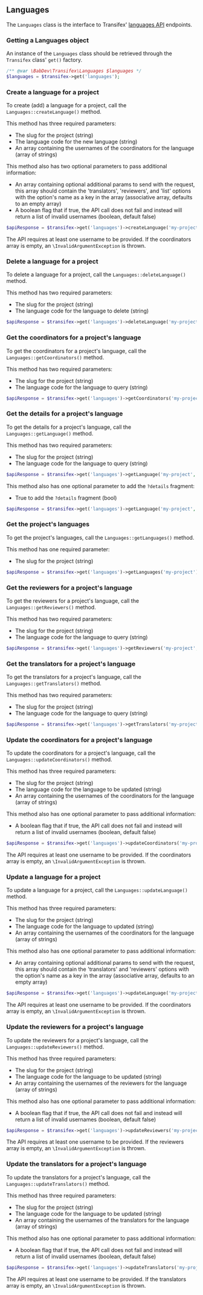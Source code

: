 ## Languages

The `Languages` class is the interface to Transifex' [languages API](http://docs.transifex.com/api/languages/) endpoints.

### Getting a Languages object

An instance of the `Languages` class should be retrieved through the `Transifex` class' `get()` factory.

```php
/** @var \BabDev\Transifex\Languages $languages */
$languages = $transifex->get('languages');
```

### Create a language for a project

To create (add) a language for a project, call the `Languages::createLanguage()` method.

This method has three required parameters:

* The slug for the project (string)
* The language code for the new language (string)
* An array containing the usernames of the coordinators for the language (array of strings)

This method also has two optional parameters to pass additional information:

* An array containing optional additional params to send with the request, this array should contain the 'translators', 'reviewers', and 'list' options with the option's name as a key in the array (associative array, defaults to an empty array)
* A boolean flag that if true, the API call does not fail and instead will return a list of invalid usernames (boolean, default false)

```php
$apiResponse = $transifex->get('languages')->createLanguage('my-project', 'en-US', ['mbabker']);
```

The API requires at least one username to be provided. If the coordinators array is empty, an `\InvalidArgumentException` is thrown.

### Delete a language for a project

To delete a language for a project, call the `Languages::deleteLanguage()` method.

This method has two required parameters:

* The slug for the project (string)
* The language code for the language to delete (string)

```php
$apiResponse = $transifex->get('languages')->deleteLanguage('my-project', 'en-US');
```

### Get the coordinators for a project's language

To get the coordinators for a project's language, call the `Languages::getCoordinators()` method.

This method has two required parameters:

* The slug for the project (string)
* The language code for the language to query (string)

```php
$apiResponse = $transifex->get('languages')->getCoordinators('my-project', 'en-US');
```

### Get the details for a project's language

To get the details for a project's language, call the `Languages::getLanguage()` method.

This method has two required parameters:

* The slug for the project (string)
* The language code for the language to query (string)

```php
$apiResponse = $transifex->get('languages')->getLanguage('my-project', 'en-US');
```

This method also has one optional parameter to add the `?details` fragment:

* True to add the `?details` fragment (bool)

```php
$apiResponse = $transifex->get('languages')->getLanguage('my-project', 'en-US', true);
```

### Get the project's languages

To get the project's languages, call the `Languages::getLanguages()` method.

This method has one required parameter:

* The slug for the project (string)

```php
$apiResponse = $transifex->get('languages')->getLanguages('my-project');
```

### Get the reviewers for a project's language

To get the reviewers for a project's language, call the `Languages::getReviewers()` method.

This method has two required parameters:

* The slug for the project (string)
* The language code for the language to query (string)

```php
$apiResponse = $transifex->get('languages')->getReviewers('my-project', 'en-US');
```

### Get the translators for a project's language

To get the translators for a project's language, call the `Languages::getTranslators()` method.

This method has two required parameters:

* The slug for the project (string)
* The language code for the language to query (string)

```php
$apiResponse = $transifex->get('languages')->getTranslators('my-project', 'en-US');
```

### Update the coordinators for a project's language

To update the coordinators for a project's language, call the `Languages::updateCoordinators()` method.

This method has three required parameters:

* The slug for the project (string)
* The language code for the language to be updated (string)
* An array containing the usernames of the coordinators for the language (array of strings)

This method also has one optional parameter to pass additional information:

* A boolean flag that if true, the API call does not fail and instead will return a list of invalid usernames (boolean, default false)

```php
$apiResponse = $transifex->get('languages')->updateCoordinators('my-project', 'en-US', ['mbabker']);
```

The API requires at least one username to be provided. If the coordinators array is empty, an `\InvalidArgumentException` is thrown.

### Update a language for a project

To update a language for a project, call the `Languages::updateLanguage()` method.

This method has three required parameters:

* The slug for the project (string)
* The language code for the language to updated (string)
* An array containing the usernames of the coordinators for the language (array of strings)

This method also has one optional parameter to pass additional information:

* An array containing optional additional params to send with the request, this array should contain the 'translators' and 'reviewers' options with the option's name as a key in the array (associative array, defaults to an empty array)

```php
$apiResponse = $transifex->get('languages')->updateLanguage('my-project', 'en-US', ['mbabker']);
```

The API requires at least one username to be provided. If the coordinators array is empty, an `\InvalidArgumentException` is thrown.

### Update the reviewers for a project's language

To update the reviewers for a project's language, call the `Languages::updateReviewers()` method.

This method has three required parameters:

* The slug for the project (string)
* The language code for the language to be updated (string)
* An array containing the usernames of the reviewers for the language (array of strings)

This method also has one optional parameter to pass additional information:

* A boolean flag that if true, the API call does not fail and instead will return a list of invalid usernames (boolean, default false)

```php
$apiResponse = $transifex->get('languages')->updateReviewers('my-project', 'en-US', ['mbabker']);
```

The API requires at least one username to be provided. If the reviewers array is empty, an `\InvalidArgumentException` is thrown.

### Update the translators for a project's language

To update the translators for a project's language, call the `Languages::updateTranslators()` method.

This method has three required parameters:

* The slug for the project (string)
* The language code for the language to be updated (string)
* An array containing the usernames of the translators for the language (array of strings)

This method also has one optional parameter to pass additional information:

* A boolean flag that if true, the API call does not fail and instead will return a list of invalid usernames (boolean, default false)

```php
$apiResponse = $transifex->get('languages')->updateTranslators('my-project', 'en-US', ['mbabker']);
```

The API requires at least one username to be provided. If the translators array is empty, an `\InvalidArgumentException` is thrown.
